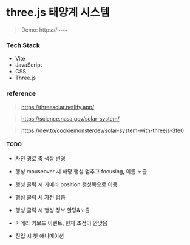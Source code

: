 # three.js 태양계 시스템

> Demo: https://~~~

### Tech Stack

- Vite
- JavaScript
- CSS
- Three.js

### reference

> https://threesolar.netlify.app/

> https://science.nasa.gov/solar-system/

> https://dev.to/cookiemonsterdev/solar-system-with-threejs-3fe0

#### TODO

- 자전 경로 축 색상 변경

- 행성 mouseover 시 해당 행성 멈추고 focusing, 이름 노출

- 행성 클릭 시 카메라 position 행성쪽으로 이동
- 행성 클릭 시 자전 멈춤
- 행성 클릭 시 행성 정보 할당&노출

- 카메라 키보드 이벤트, 현재 초점이 안맞음

- 진입 시 첫 애니메이션
